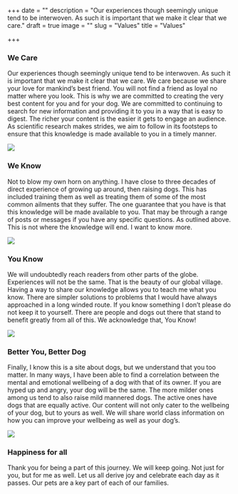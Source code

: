 +++
date = ""
description = "Our experiences though seemingly unique tend to be interwoven. As such it is important that we make it clear that we care."
draft = true
image = ""
slug = "Values"
title = "Values"

+++
### We Care

Our experiences though seemingly unique tend to be interwoven. As such it is important that we make it clear that we care. We care because we share your love for mankind’s best friend. You will not find a friend as loyal no matter where you look. This is why we are committed to creating the very best content for you and for your dog. We are committed to continuing to search for new information and providing it to you in a way that is easy to digest. The richer your content is the easier it gets to engage an audience. As scientific research makes strides, we aim to follow in its footsteps to ensure that this knowledge is made available to you in a timely manner.

![](https://savets.org/img/friends-3042751_1920.jpg)

### We Know

Not to blow my own horn on anything. I have close to three decades of direct experience of growing up around, then raising dogs. This has included training them as well as treating them of some of the most common ailments that they suffer. The one guarantee that you have is that this knowledge will be made available to you. That may be through a range of posts or messages if you have any specific questions. As outlined above. This is not where the knowledge will end. I want to know more.

![](https://savets.org/img/men-2425121_1920.jpg)

### You Know

We will undoubtedly reach readers from other parts of the globe. Experiences will not be the same. That is the beauty of our global village. Having a way to share our knowledge allows you to teach me what you know. There are simpler solutions to problems that I would have always approached in a long winded route. If you know something I don’t please do not keep it to yourself. There are people and dogs out there that stand to benefit greatly from all of this. We acknowledge that, You Know!

![](https://savets.org/img/dog-4504013_1280.jpg)

### Better You, Better Dog

Finally, I know this is a site about dogs, but we understand that you too matter. In many ways, I have been able to find a correlation between the mental and emotional wellbeing of a dog with that of its owner. If you are hyped up and angry, your dog will be the same. The more milder ones among us tend to also raise mild mannered dogs. The active ones have dogs that are equally active. Our content will not only cater to the wellbeing of your dog, but to yours as well. We will share world class information on how you can improve your wellbeing as well as your dog’s.

![](https://savets.org/img/dog-190056_640.jpg)

### Happiness for all

Thank you for being a part of this journey. We will keep going. Not just for you, but for me as well. Let us all derive joy and celebrate each day as it passes. Our pets are a key part of each of our families.
